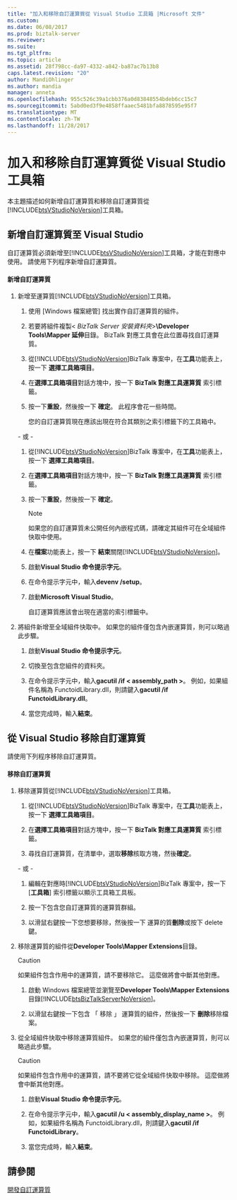 ```yaml
---
title: "加入和移除自訂運算質從 Visual Studio 工具箱 |Microsoft 文件"
ms.custom: 
ms.date: 06/08/2017
ms.prod: biztalk-server
ms.reviewer: 
ms.suite: 
ms.tgt_pltfrm: 
ms.topic: article
ms.assetid: 28f798cc-da97-4332-a842-ba87ac7b13b8
caps.latest.revision: "20"
author: MandiOhlinger
ms.author: mandia
manager: anneta
ms.openlocfilehash: 955c526c39a1cbb376a0d83848554bdeb6cc15c7
ms.sourcegitcommit: 5abd0ed3f9e4858ffaaec5481bfa8878595e95f7
ms.translationtype: MT
ms.contentlocale: zh-TW
ms.lasthandoff: 11/28/2017
---
```

# <a name="adding-and-removing-custom-functoids-from-the-visual-studio-toolbox"></a>加入和移除自訂運算質從 Visual Studio 工具箱
本主題描述如何新增自訂運算質和移除自訂運算質從[!INCLUDE[btsVStudioNoVersion](../includes/btsvstudionoversion-md.md)]工具箱。  
  
## <a name="adding-custom-functoids-to-visual-studio"></a>新增自訂運算質至 Visual Studio  
 自訂運算質必須新增至[!INCLUDE[btsVStudioNoVersion](../includes/btsvstudionoversion-md.md)]工具箱，才能在對應中使用。 請使用下列程序新增自訂運算質。  
  
#### <a name="to-add-a-custom-functoid"></a>新增自訂運算質  
  
1.  新增至運算質[!INCLUDE[btsVStudioNoVersion](../includes/btsvstudionoversion-md.md)]工具箱。  
  
    1.  使用 [Windows 檔案總管] 找出實作自訂運算質的組件。  
  
    2.  若要將組件複製\< *BizTalk Server 安裝資料夾*\>**\Developer Tools\Mapper 延伸**目錄。 BizTalk 對應工具會在此位置尋找自訂運算質。  
  
    3.  從[!INCLUDE[btsVStudioNoVersion](../includes/btsvstudionoversion-md.md)]BizTalk 專案中，在**工具**功能表上，按一下 **選擇工具箱項目**。  
  
    4.  在**選擇工具箱項目**對話方塊中，按一下  **BizTalk 對應工具運算質** 索引標籤。  
  
    5.  按一下**重設**，然後按一下 **確定**。 此程序會花一些時間。  
  
         您的自訂運算質現在應該出現在符合其類別之索引標籤下的工具箱中。  
  
     \- 或 -  
  
    1.  從[!INCLUDE[btsVStudioNoVersion](../includes/btsvstudionoversion-md.md)]BizTalk 專案中，在**工具**功能表上，按一下 **選擇工具箱項目**。  
  
    2.  在**選擇工具箱項目**對話方塊中，按一下  **BizTalk 對應工具運算質** 索引標籤。  
  
    3.  按一下**重設**，然後按一下 **確定**。  
  
        > [!NOTE]
        >  如果您的自訂運算質未公開任何內嵌程式碼，請確定其組件可在全域組件快取中使用。  
  
    4.  在**檔案**功能表上，按一下 **結束**關閉[!INCLUDE[btsVStudioNoVersion](../includes/btsvstudionoversion-md.md)]。  
  
    5.  啟動**Visual Studio 命令提示字元**。  
  
    6.  在命令提示字元中，輸入**devenv /setup**。  
  
    7.  啟動**Microsoft Visual Studio**。  
  
         自訂運算質應該會出現在適當的索引標籤中。  
  
2.  將組件新增至全域組件快取中。 如果您的組件僅包含內嵌運算質，則可以略過此步驟。  
  
    1.  啟動**Visual Studio 命令提示字元**。  
  
    2.  切換至包含您組件的資料夾。  
  
    3.  在命令提示字元中，輸入**gacutil /if < assembly_path >**。 例如，如果組件名稱為 FunctoidLibrary.dll，則請鍵入**gacutil /if FunctoidLibrary.dll**。  
  
    4.  當您完成時，輸入**結束**。  
  
## <a name="removing-custom-functoids-from-visual-studio"></a>從 Visual Studio 移除自訂運算質  
 請使用下列程序移除自訂運算質。  
  
#### <a name="to-remove-a-custom-functoid"></a>移除自訂運算質  
  
1.  移除運算質從[!INCLUDE[btsVStudioNoVersion](../includes/btsvstudionoversion-md.md)]工具箱。  
  
    1.  從[!INCLUDE[btsVStudioNoVersion](../includes/btsvstudionoversion-md.md)]BizTalk 專案中，在**工具**功能表上，按一下 **選擇工具箱項目**。  
  
    2.  在**選擇工具箱項目**對話方塊中，按一下  **BizTalk 對應工具運算質** 索引標籤。  
  
    3.  尋找自訂運算質，在清單中，選取**移除**核取方塊，然後**確定**。  
  
     \- 或 -  
  
    1.  編輯在對應時[!INCLUDE[btsVStudioNoVersion](../includes/btsvstudionoversion-md.md)]BizTalk 專案中，按一下 [**工具箱**] 索引標籤以顯示工具箱工具板。  
  
    2.  按一下包含您自訂運算質的運算質群組。  
  
    3.  以滑鼠右鍵按一下您想要移除，然後按一下 運算的質**刪除**或按下 delete 鍵。  
  
2.  移除運算質的組件從**Developer Tools\Mapper Extensions**目錄。  
  
    > [!CAUTION]
    >  如果組件包含作用中的運算質，請不要移除它。 這麼做將會中斷其他對應。  
  
    1.  啟動 Windows 檔案總管並瀏覽至**Developer Tools\Mapper Extensions**目錄[!INCLUDE[btsBizTalkServerNoVersion](../includes/btsbiztalkservernoversion-md.md)]。  
  
    2.  以滑鼠右鍵按一下包含 「 移除 」 運算質的組件，然後按一下 **刪除**移除檔案。  
  
3.  從全域組件快取中移除運算質組件。 如果您的組件僅包含內嵌運算質，則可以略過此步驟。  
  
    > [!CAUTION]
    >  如果組件包含作用中的運算質，請不要將它從全域組件快取中移除。 這麼做將會中斷其他對應。  
  
    1.  啟動**Visual Studio 命令提示字元**。  
  
    2.  在命令提示字元中，輸入**gacutil /u < assembly_display_name >**。 例如，如果組件名稱為 FunctoidLibrary.dll，則請鍵入**gacutil /if FunctoidLibrary**。  
  
    3.  當您完成時，輸入**結束**。  
  
## <a name="see-also"></a>請參閱  
 [開發自訂運算質](../core/developing-custom-functoids.md)